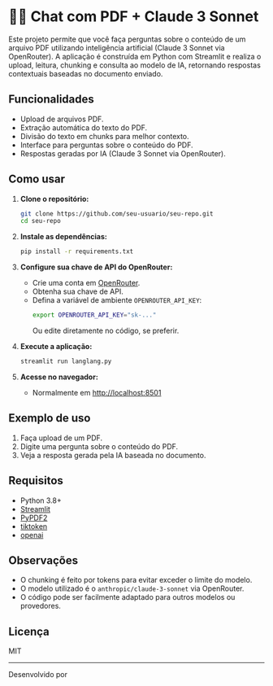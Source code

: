 # 📄💬 Chat com PDF + Claude 3 Sonnet

Este projeto permite que você faça perguntas sobre o conteúdo de um arquivo PDF utilizando inteligência artificial (Claude 3 Sonnet via OpenRouter). A aplicação é construída em Python com Streamlit e realiza o upload, leitura, chunking e consulta ao modelo de IA, retornando respostas contextuais baseadas no documento enviado.

## Funcionalidades

- Upload de arquivos PDF.
- Extração automática do texto do PDF.
- Divisão do texto em chunks para melhor contexto.
- Interface para perguntas sobre o conteúdo do PDF.
- Respostas geradas por IA (Claude 3 Sonnet via OpenRouter).

## Como usar

1. **Clone o repositório:**
   ```bash
   git clone https://github.com/seu-usuario/seu-repo.git
   cd seu-repo
   ```

2. **Instale as dependências:**
   ```bash
   pip install -r requirements.txt
   ```

3. **Configure sua chave de API do OpenRouter:**
   - Crie uma conta em [OpenRouter](https://openrouter.ai/).
   - Obtenha sua chave de API.
   - Defina a variável de ambiente `OPENROUTER_API_KEY`:
     ```bash
     export OPENROUTER_API_KEY="sk-..."
     ```
     Ou edite diretamente no código, se preferir.

4. **Execute a aplicação:**
   ```bash
   streamlit run langlang.py
   ```

5. **Acesse no navegador:**
   - Normalmente em [http://localhost:8501](http://localhost:8501)

## Exemplo de uso

1. Faça upload de um PDF.
2. Digite uma pergunta sobre o conteúdo do PDF.
3. Veja a resposta gerada pela IA baseada no documento.

## Requisitos

- Python 3.8+
- [Streamlit](https://streamlit.io/)
- [PyPDF2](https://pypi.org/project/PyPDF2/)
- [tiktoken](https://pypi.org/project/tiktoken/)
- [openai](https://pypi.org/project/openai/)

## Observações

- O chunking é feito por tokens para evitar exceder o limite do modelo.
- O modelo utilizado é o `anthropic/claude-3-sonnet` via OpenRouter.
- O código pode ser facilmente adaptado para outros modelos ou provedores.

## Licença

MIT

---

Desenvolvido por
